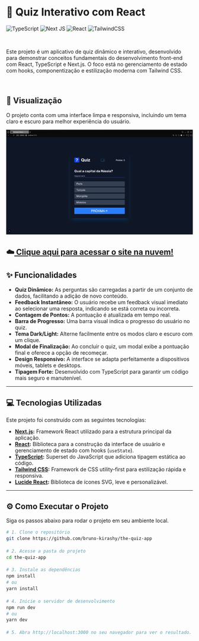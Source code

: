 # 🚀 Quiz Interativo com React

![TypeScript](https://img.shields.io/badge/typescript-%23007ACC.svg?style=for-the-badge&logo=typescript&logoColor=white)
![Next JS](https://img.shields.io/badge/Next-black?style=for-the-badge&logo=next.js&logoColor=white)
![React](https://img.shields.io/badge/react-%2320232A.svg?style=for-the-badge&logo=react&logoColor=%2361DAFB)
![TailwindCSS](https://img.shields.io/badge/tailwindcss-%2338B2AC.svg?style=for-the-badge&logo=tailwind-css&logoColor=white)

<br>

Este projeto é um aplicativo de quiz dinâmico e interativo, desenvolvido para demonstrar conceitos fundamentais do desenvolvimento front-end com React, TypeScript e Next.js. O foco está no gerenciamento de estado com hooks, componentização e estilização moderna com Tailwind CSS.

<br>

## 📸 Visualização

O projeto conta com uma interface limpa e responsiva, incluindo um tema claro e escuro para melhor experiência do usuário.


![Prévia do Projeto](./public/2025-09-18%2020-33-48.gif)

## ☁️[ Clique aqui para acessar o site na nuvem!]()


## ✨ Funcionalidades

* **Quiz Dinâmico:** As perguntas são carregadas a partir de um conjunto de dados, facilitando a adição de novo conteúdo.
* **Feedback Instantâneo:** O usuário recebe um feedback visual imediato ao selecionar uma resposta, indicando se está correta ou incorreta.
* **Contagem de Pontos:** A pontuação é atualizada em tempo real.
* **Barra de Progresso:** Uma barra visual indica o progresso do usuário no quiz.
* **Tema Dark/Light:** Alterne facilmente entre os modos claro e escuro com um clique.
* **Modal de Finalização:** Ao concluir o quiz, um modal exibe a pontuação final e oferece a opção de recomeçar.
* **Design Responsivo:** A interface se adapta perfeitamente a dispositivos móveis, tablets e desktops.
* **Tipagem Forte:** Desenvolvido com TypeScript para garantir um código mais seguro e manutenível.

---

## 💻 Tecnologias Utilizadas

Este projeto foi construído com as seguintes tecnologias:

* **[Next.js](https://nextjs.org/):** Framework React utilizado para a estrutura principal da aplicação.
* **[React](https://reactjs.org/):** Biblioteca para a construção da interface de usuário e gerenciamento de estado com hooks (`useState`).
* **[TypeScript](https://www.typescriptlang.org/):** Superset do JavaScript que adiciona tipagem estática ao código.
* **[Tailwind CSS](https://tailwindcss.com/):** Framework de CSS utility-first para estilização rápida e responsiva.
* **[Lucide React](https://lucide.dev/):** Biblioteca de ícones SVG, leve e personalizável.

---

## ⚙️ Como Executar o Projeto

Siga os passos abaixo para rodar o projeto em seu ambiente local.

```bash
# 1. Clone o repositório
git clone https://github.com/bruno-kirashy/the-quiz-app

# 2. Acesse a pasta do projeto
cd the-quiz-app

# 3. Instale as dependências
npm install
# ou
yarn install

# 4. Inicie o servidor de desenvolvimento
npm run dev
# ou
yarn dev

# 5. Abra http://localhost:3000 no seu navegador para ver o resultado.
